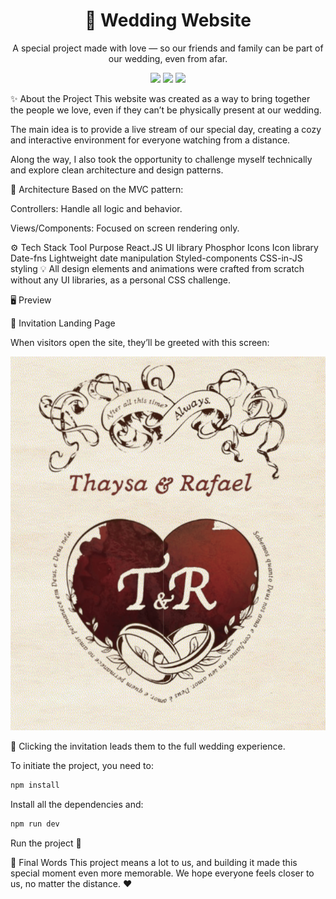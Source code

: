 <h1 align="center">💒 Wedding Website</h1> <p align="center"> A special project made with love — so our friends and family can be part of our wedding, even from afar. </p> <p align="center"> <img src="https://img.shields.io/badge/React-18.2.0-61DAFB?logo=react&style=for-the-badge" /> <img src="https://img.shields.io/badge/Styled--Components-%23db7093?style=for-the-badge&logo=styled-components" /> <img src="https://img.shields.io/badge/Live%20Streaming-Enabled-FF69B4?style=for-the-badge&logo=livewire" /> </p>

✨ About the Project
This website was created as a way to bring together the people we love, even if they can’t be physically present at our wedding.

The main idea is to provide a live stream of our special day, creating a cozy and interactive environment for everyone watching from a distance.

Along the way, I also took the opportunity to challenge myself technically and explore clean architecture and design patterns.

📐 Architecture
Based on the MVC pattern:

Controllers: Handle all logic and behavior.

Views/Components: Focused on screen rendering only.

⚙️ Tech Stack
Tool	Purpose
React.JS	UI library
Phosphor Icons	Icon library
Date-fns	Lightweight date manipulation
Styled-components	CSS-in-JS styling
💡 All design elements and animations were crafted from scratch without any UI libraries, as a personal CSS challenge.

🖥️ Preview

🎉 Invitation Landing Page

When visitors open the site, they’ll be greeted with this screen:

![Imagem da tela inicial com o convite para o casamento](/public/image.png)

📩 Clicking the invitation leads them to the full wedding experience.

To initiate the project, you need to:

```js
npm install
```

Install all the dependencies and:

```js
npm run dev
```

Run the project 🎉

💌 Final Words
This project means a lot to us, and building it made this special moment even more memorable.
We hope everyone feels closer to us, no matter the distance. ❤️

